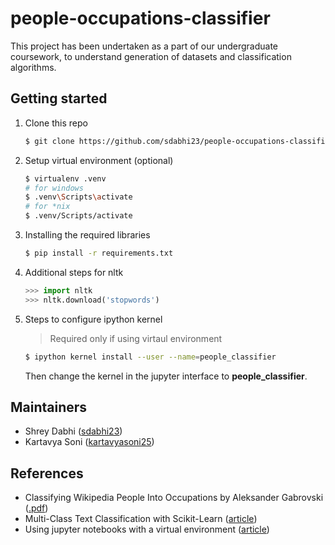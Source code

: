 # people-occupations-classifier

This project has been undertaken as a part of our undergraduate coursework, to understand generation of datasets and classification algorithms.

## Getting started

1. Clone this repo

    ```bash
    $ git clone https://github.com/sdabhi23/people-occupations-classifier.git
    ```

2. Setup virtual environment (optional)

    ```bash
    $ virtualenv .venv
    # for windows
    $ .venv\Scripts\activate
    # for *nix
    $ .venv/Scripts/activate
    ```

3. Installing the required libraries

    ```bash
    $ pip install -r requirements.txt
    ```
4. Additional steps for nltk

    ```python
    >>> import nltk
    >>> nltk.download('stopwords')
    ```

5. Steps to configure ipython kernel

   > Required only if using virtaul environment

   ```bash
   $ ipython kernel install --user --name=people_classifier
   ```
   Then change the kernel in the jupyter interface to **people_classifier**.

## Maintainers

* Shrey Dabhi ([sdabhi23](https://github.com/sdabhi23))
* Kartavya Soni ([kartavyasoni25](https://github.com/sdabhi23))

## References

* Classifying Wikipedia People Into Occupations by Aleksander Gabrovski ([.pdf](http://cs229.stanford.edu/proj2014/Aleksandar%20Gabrovski,%20Classifying%20Wikipedia%20People%20Into%20Occupations.pdf))
* Multi-Class Text Classification with Scikit-Learn ([article](https://datascienceplus.com/multi-class-text-classification-with-scikit-learn/))
* Using jupyter notebooks with a virtual environment ([article](https://anbasile.github.io/programming/2017/06/25/jupyter-venv/))
